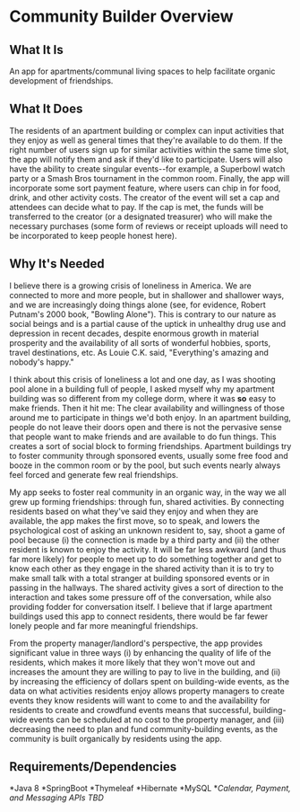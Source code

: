 # Community Builder Overview

## What It Is

An app for apartments/communal living spaces to help facilitate organic development of friendships. 

## What It Does

The residents of an apartment building or complex can input activities that they enjoy as well as general times that they're available to do them. If the right number of users sign up for similar activities within the same time slot, the app will notify them and ask if they'd like to participate. Users will also have the ability to create singular events--for example, a Superbowl watch party or a Smash Bros tournament in the common room. Finally, the app will incorporate some sort payment feature, where users can chip in for food, drink, and other activity costs. The creator of the event will set a cap and attendees can decide what to pay. If the cap is met, the funds will be transferred to the creator (or a designated treasurer) who will make the necessary purchases (some form of reviews or receipt uploads will need to be incorporated to keep people honest here).


## Why It's Needed

I believe there is a growing crisis of loneliness in America. We are connected to more and more people, but in shallower and shallower ways, and we are increasingly doing things alone (see, for evidence, Robert Putnam's 2000 book, "Bowling Alone"). This is contrary to our nature as social beings and is a partial cause of the uptick in unhealthy drug use and depression in recent decades, despite enormous growth in material prosperity and the availability of all sorts of wonderful hobbies, sports, travel destinations, etc. As Louie C.K. said, "Everything's amazing and nobody's happy." 

I think about this crisis of loneliness a lot and one day, as I was shooting pool alone in a building full of people, I asked myself why my apartment building was so different from my college dorm, where it was **so** easy to make friends. Then it hit me: The clear availability and willingness of those around me to participate in things we'd both enjoy. In an apartment building, people do not leave their doors open and there is not the pervasive sense that people want to make friends and are available to do fun things. This creates a sort of social block to forming friendships. Apartment buildings try to foster community through sponsored events, usually some free food and booze in the common room or by the pool, but such events nearly always feel forced and generate few real friendships.

My app seeks to foster real community in an organic way, in the way we all grew up forming friendships: through fun, shared activities. By connecting residents based on what they've said they enjoy and when they are available, the app makes the first move, so to speak, and lowers the psychological cost of asking an unknown resident to, say, shoot a game of pool because (i) the connection is made by a third party and (ii) the other resident is known to enjoy the activity. It will be far less awkward (and thus far more likely) for people to meet up to do something together and get to know each other as they engage in the shared activity than it is to try to make small talk with a total stranger at building sponsored events or in passing in the hallways. The shared activity gives a sort of direction to the interaction and takes some pressure off of the conversation, while also providing fodder for conversation itself. I believe that if large apartment buildings used this app to connect residents, there would be far fewer lonely people and far more meaningful friendships. 

From the property manager/landlord's perspective, the app provides significant value in three ways (i) by enhancing the quality of life of the residents, which makes it more likely that they won't move out and increases the amount they are willing to pay to live in the building, and (ii) by increasing the efficiency of dollars spent on building-wide events, as the data on what activities residents enjoy allows property managers to create events they know residents will want to come to and the availability for residents to create and crowdfund events means that successful, building-wide events can be scheduled at no cost to the property manager, and (iii) decreasing the need to plan and fund community-building events, as the community is built organically by residents using the app.  

## Requirements/Dependencies

*Java 8
*SpringBoot
*Thymeleaf
*Hibernate
*MySQL
*_Calendar, Payment, and Messaging APIs TBD_
